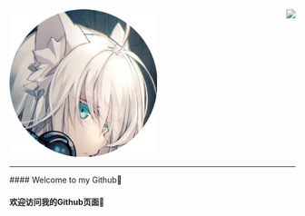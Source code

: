 <div><img src="img/profile.png" width="260px" alt="">
<a href="https://github.com/L-time/" target="_blank"><img align="right" height="260px" src="https://github-readme-stats.vercel.app/api?username=L-time&show_icons=true&theme=blueberry" ></a>
</div>
<hr>
#### Welcome to my Github🎉

#### 欢迎访问我的Github页面🎉

